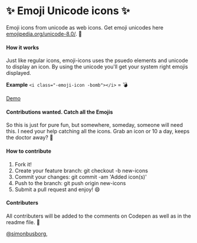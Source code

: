 # :sparkles: Emoji Unicode icons :sparkles:
Emoji icons from unicode as web icons. Get emoji unicodes here <a href="http://emojipedia.org/unicode-8.0/">emojipedia.org/unicode-8.0/</a>. :ghost:

#### How it works
Just like regular icons, emoji-icons uses the psuedo elements and unicode to display an icon. By using the unicode you'll get your system right emojis displayed.

**Example**
`<i class="-emoji-icon -bomb"></i>` = :bomb:

<a href="http://codepen.io/simonbusborg/full/JXPpza">Demo</a>

#### Contributions wanted. Catch all the Emojis
So this is just for pure fun, but somewhere, someday, someone will need this. I need your help catching all the icons. Grab an icon or 10 a day, keeps the doctor away? :beers:

#### How to contribute
1. Fork it!
2. Create your feature branch: git checkout -b new-icons
3. Commit your changes: git commit -am 'Added icon(s)'
4. Push to the branch: git push origin new-icons
5. Submit a pull request and enjoy! :smile:

#### Contributers
All contributers will be added to the comments on Codepen as well as in the readme file. :sparkling_heart:

<a href="https://twitter.com/simonbusborg">@simonbusborg</a>,
